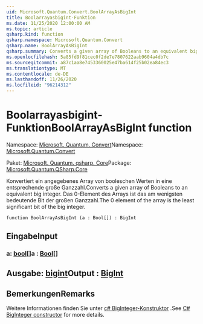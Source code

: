 ```yaml
---
uid: Microsoft.Quantum.Convert.BoolArrayAsBigInt
title: Boolarrayasbigint-Funktion
ms.date: 11/25/2020 12:00:00 AM
ms.topic: article
qsharp.kind: function
qsharp.namespace: Microsoft.Quantum.Convert
qsharp.name: BoolArrayAsBigInt
qsharp.summary: Converts a given array of Booleans to an equivalent big integer. The 0 element of the array is the least significant bit of the big integer.
ms.openlocfilehash: 5a85fd9f81cec0f2de7e7807622aab9604a4db7c
ms.sourcegitcommit: a87c1aa8e7453360025e47ba614f25b02ea84ec3
ms.translationtype: MT
ms.contentlocale: de-DE
ms.lasthandoff: 11/26/2020
ms.locfileid: "96214312"
---
```

# <a name="boolarrayasbigint-function"></a><span data-ttu-id="bb310-102">Boolarrayasbigint-Funktion</span><span class="sxs-lookup"><span data-stu-id="bb310-102">BoolArrayAsBigInt function</span></span>

<span data-ttu-id="bb310-103">Namespace: [Microsoft. Quantum. Convert](xref:Microsoft.Quantum.Convert)</span><span class="sxs-lookup"><span data-stu-id="bb310-103">Namespace: [Microsoft.Quantum.Convert](xref:Microsoft.Quantum.Convert)</span></span>

<span data-ttu-id="bb310-104">Paket: [Microsoft. Quantum. qsharp. Core](https://nuget.org/packages/Microsoft.Quantum.QSharp.Core)</span><span class="sxs-lookup"><span data-stu-id="bb310-104">Package: [Microsoft.Quantum.QSharp.Core](https://nuget.org/packages/Microsoft.Quantum.QSharp.Core)</span></span>


<span data-ttu-id="bb310-105">Konvertiert ein angegebenes Array von booleschen Werten in eine entsprechende große Ganzzahl.</span><span class="sxs-lookup"><span data-stu-id="bb310-105">Converts a given array of Booleans to an equivalent big integer.</span></span>
<span data-ttu-id="bb310-106">Das 0-Element des Arrays ist das am wenigsten bedeutende Bit der großen Ganzzahl.</span><span class="sxs-lookup"><span data-stu-id="bb310-106">The 0 element of the array is the least significant bit of the big integer.</span></span>

```qsharp
function BoolArrayAsBigInt (a : Bool[]) : BigInt
```


## <a name="input"></a><span data-ttu-id="bb310-107">Eingabe</span><span class="sxs-lookup"><span data-stu-id="bb310-107">Input</span></span>

### <a name="a--bool"></a><span data-ttu-id="bb310-108">a: [bool](xref:microsoft.quantum.lang-ref.bool)[]</span><span class="sxs-lookup"><span data-stu-id="bb310-108">a : [Bool](xref:microsoft.quantum.lang-ref.bool)[]</span></span>





## <a name="output--bigint"></a><span data-ttu-id="bb310-109">Ausgabe: [bigint](xref:microsoft.quantum.lang-ref.bigint)</span><span class="sxs-lookup"><span data-stu-id="bb310-109">Output : [BigInt](xref:microsoft.quantum.lang-ref.bigint)</span></span>



## <a name="remarks"></a><span data-ttu-id="bb310-110">Bemerkungen</span><span class="sxs-lookup"><span data-stu-id="bb310-110">Remarks</span></span>

<span data-ttu-id="bb310-111">Weitere Informationen finden Sie unter [c# BigInteger-Konstruktor](https://docs.microsoft.com/dotnet/api/system.numerics.biginteger.-ctor?view=netframework-4.7.2#System_Numerics_BigInteger__ctor_System_Int64_) .</span><span class="sxs-lookup"><span data-stu-id="bb310-111">See [C# BigInteger constructor](https://docs.microsoft.com/dotnet/api/system.numerics.biginteger.-ctor?view=netframework-4.7.2#System_Numerics_BigInteger__ctor_System_Int64_) for more details.</span></span>